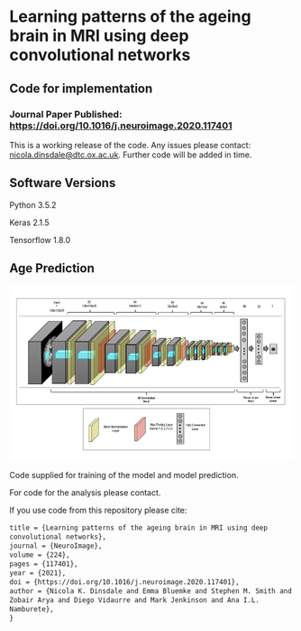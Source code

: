 # Learning patterns of the ageing brain in MRI using deep convolutional networks
## Code for implementation

### Journal Paper Published: https://doi.org/10.1016/j.neuroimage.2020.117401

This is a working release of the code. Any issues please contact: nicola.dinsdale@dtc.ox.ac.uk. Further code will be added in time. 

Software Versions 
-----------------
Python 3.5.2

Keras 2.1.5

Tensorflow 1.8.0

Age Prediction 
--------------
![GitHub Logo](/figures/network_architecture.png)

Code supplied for training of the model and model prediction. 

For code for the analysis please contact. 

If you use code from this repository please cite:

```@article{DINSDALE2021117401,
title = {Learning patterns of the ageing brain in MRI using deep convolutional networks},
journal = {NeuroImage},
volume = {224},
pages = {117401},
year = {2021},
doi = {https://doi.org/10.1016/j.neuroimage.2020.117401},
author = {Nicola K. Dinsdale and Emma Bluemke and Stephen M. Smith and Zobair Arya and Diego Vidaurre and Mark Jenkinson and Ana I.L. Namburete},
}
